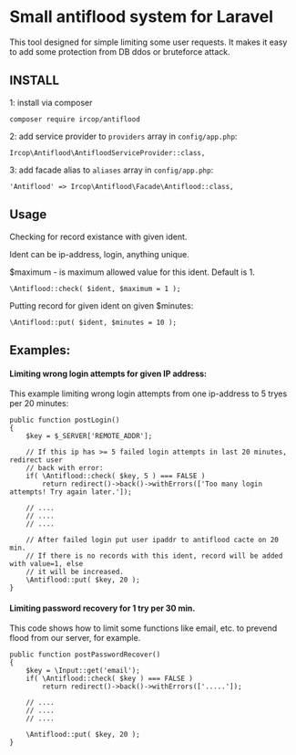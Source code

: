 # Small antiflood system for Laravel

This tool designed for simple limiting some user requests.
It makes it easy to add some protection from DB ddos or bruteforce attack.


## INSTALL

1: install via composer

```
composer require ircop/antiflood
```

2: add service provider to `providers` array in `config/app.php`:
```
Ircop\Antiflood\AntifloodServiceProvider::class,
```

3: add facade alias to `aliases` array in `config/app.php`:
```
'Antiflood' => Ircop\Antiflood\Facade\Antiflood::class,
```



## Usage

Checking for record existance with given ident.

Ident can be ip-address, login, anything unique.

$maximum - is maximum allowed value for this ident. Default is 1.

```
\Antiflood::check( $ident, $maximum = 1 );
```


Putting record for given ident on given $minutes:
```
\Antiflood::put( $ident, $minutes = 10 );
```

## Examples:

#### Limiting wrong login attempts for given IP address:


This example limiting wrong login attempts from one ip-address to 5 tryes per 20 minutes:
```
public function postLogin()
{
	$key = $_SERVER['REMOTE_ADDR'];
	
	// If this ip has >= 5 failed login attempts in last 20 minutes, redirect user
	// back with error:
	if( \Antiflood::check( $key, 5 ) === FALSE )
		return redirect()->back()->withErrors(['Too many login attempts! Try again later.']);
	
	// ....
	// ....
	// ....

	// After failed login put user ipaddr to antiflood cacte on 20 min.
	// If there is no records with this ident, record will be added with value=1, else
	// it will be increased.
	\Antiflood::put( $key, 20 );
}
```


#### Limiting password recovery for 1 try per 30 min.

This code shows how to limit some functions like email, etc. to prevend flood from our server, for example.
```
public function postPasswordRecover()
{
	$key = \Input::get('email');
	if( \Antiflood::check( $key ) === FALSE )
		return redirect()->back()->withErrors(['.....']);
	
	// ....
	// ....
	// ....

	\Antiflood::put( $key, 20 );
}
```

